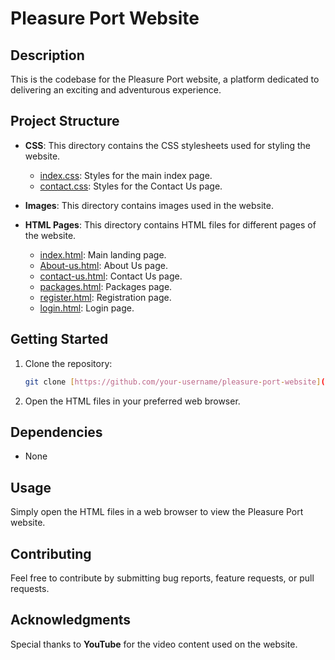 # Pleasure Port Website

## Description

This is the codebase for the Pleasure Port website, a platform dedicated to delivering an exciting and adventurous experience.

## Project Structure

- **CSS**: This directory contains the CSS stylesheets used for styling the website.
  - [index.css](CSS/index.css): Styles for the main index page.
  - [contact.css](CSS/contact.css): Styles for the Contact Us page.
  <!-- Add more CSS files if you have additional stylesheets -->

- **Images**: This directory contains images used in the website.
  <!-- Add more image files as needed -->

- **HTML Pages**: This directory contains HTML files for different pages of the website.
  - [index.html](index.html): Main landing page.
  - [About-us.html](About-us.html): About Us page.
  - [contact-us.html](contact-us.html): Contact Us page.
  - [packages.html](packages.html): Packages page.
  - [register.html](register.html): Registration page.
  - [login.html](login.html): Login page.
  <!-- Add more HTML files for additional pages -->

## Getting Started

1. Clone the repository:

   ```bash
   git clone [https://github.com/your-username/pleasure-port-website](https://github.com/simran08udhani/Pleasure-Port-Website-An-Amusement-Park-Website).git
   ```
   
2. Open the HTML files in your preferred web browser.
## Dependencies
- None
## Usage
Simply open the HTML files in a web browser to view the Pleasure Port website.

## Contributing
Feel free to contribute by submitting bug reports, feature requests, or pull requests.


## Acknowledgments
Special thanks to **YouTube** for the video content used on the website.
